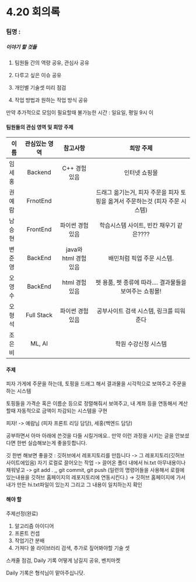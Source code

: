# 4.20 회의록

### 팀명 : 

##### 이야기 할 것들

1. 팀원들 간의 역량 공유, 관심사 공유

2. 다루고 싶은 이슈 공유

3. 개인별 기술셋 미리 점검

4. 작업 방법과 원하는 작업 방식 공유


만약 추가적으로 모임이 필요할때 불가능한 시간 : 일요일, 평일 9시 이

#### 팀원들의 관심 영역 및 희망 주제

| 이름 | 관심있는 영역 | 참고사항 | 희망 주제 |
|---|:---:|:---:|:---:|
임세홍 | Backend | C++ 경험 있음 |인터넷 쇼핑몰
권예람 | FrnotEnd |  | 드래그 옮기는거, 피자 주문을 피자 토핑을 옮겨서 주문하는것 (피자 주문 시스템) 
남승현 | FrontEnd | 파이썬 경험 있음 |학습시스템 사이트, 빈칸 채우기 같은???? 
변준영 | BackEnd | java와 html 경험 있음 |배민처럼 픽업 주문 시스템.
오영수 | BackEnd | html 경험 있음 |펫 용품, 펫 종류에 따라....  결과물들을 보여주는 쇼핑몰!
오형석 | Full Stack | 파이썬 경험 있음 |공부사이트 검색 시스템, 링크를 띠워준다
조은비 | ML, AI |  |학원 수강신청 시스템 

#### 주제



피자 가게에 주문을 하는데, 토핑을 드래그 해서 결과물을 시각적으로 보여주고 주문을 하는 시스템

토핑들을 가격순 혹은 이름순 등으로 정렬해줘서 보여주고, 내 계좌 등을 연동해서 계산할때 자동적으로 금액이 차감되는 시스템을 구현

피자! -> 예람님 (피자 프론트 리딩 담당), 세홍(백엔드 담당)


공부하면서 아마 아래에 쓴것을 다들 시킬거에요.. 만약 이런 과정을 시키는 글을 안보셨다면 한번 실습해보는게 좋을듯합니다.

깃 한번 해보면 좋을것 : 깃허브에서 레포지토리를 만듭니다 -> 그 레포지토리(깃허브 사이트에있음) 자기 로컬로 끌어오는 작업 -> 끌어온 폴더 내에서 hi.txt 아무내용이나 채워넣고 -> git add . ,, git commit, git push (일련의 명령어들을 사용해서 로컬에 있는내용을 깃허브 홈페이지의 레포지토리에 연동시킨다.) -> 깃허브 홈페이지에 가서 내가 만든 hi.txt파일이 있는지 그리고 그 내용이 일치하는지 확인

#### 해야 할 

주제선정(완료)

1. 알고리즘 아이디어
2. 프론트 컨셉
3. 작업기간 분배
4. 가져다 쓸 라이브러리 검색, 추가로 짚어봐야할 기술 셋


스캐줄 점검, Daily 기록 어떻게 남길지 공유, 벤치마켓


Daily 기록은 형석님이 맡아주십니닷. 
